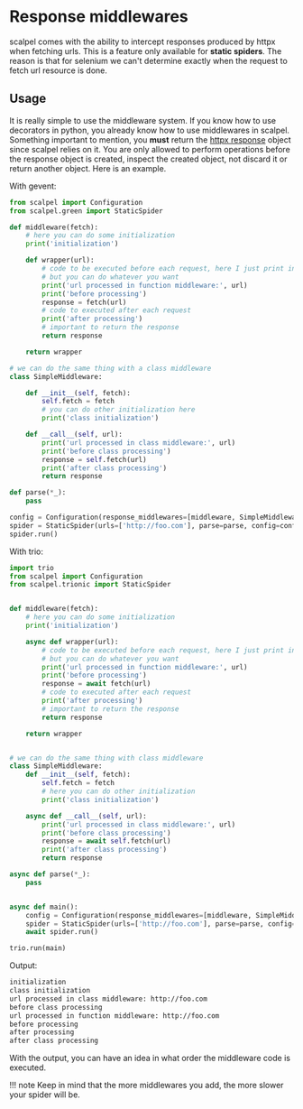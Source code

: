 # Response middlewares

scalpel comes with the ability to intercept responses produced by httpx when fetching urls. This is a feature only
available for **static spiders**. The reason is that for selenium we can't determine exactly when the request to fetch
url resource is done.

## Usage

It is really simple to use the middleware system. If you know how to use decorators in python, you already know how to
use middlewares in scalpel. Something important to mention, you **must** return the
[httpx response](https://www.python-httpx.org/api/#response) object since scalpel relies on it. You are only allowed to
perform operations before the response object is created, inspect the created object, not discard it or return another
object. Here is an example.

With gevent:

```python
from scalpel import Configuration
from scalpel.green import StaticSpider

def middleware(fetch):
    # here you can do some initialization
    print('initialization')

    def wrapper(url):
        # code to be executed before each request, here I just print information
        # but you can do whatever you want
        print('url processed in function middleware:', url)
        print('before processing')
        response = fetch(url)
        # code to executed after each request
        print('after processing')
        # important to return the response
        return response

    return wrapper

# we can do the same thing with a class middleware
class SimpleMiddleware:

    def __init__(self, fetch):
        self.fetch = fetch
        # you can do other initialization here
        print('class initialization')

    def __call__(self, url):
        print('url processed in class middleware:', url)
        print('before class processing')
        response = self.fetch(url)
        print('after class processing')
        return response

def parse(*_):
    pass

config = Configuration(response_middlewares=[middleware, SimpleMiddleware])
spider = StaticSpider(urls=['http://foo.com'], parse=parse, config=config)
spider.run()
```

With trio:

```python
import trio
from scalpel import Configuration
from scalpel.trionic import StaticSpider


def middleware(fetch):
    # here you can do some initialization
    print('initialization')

    async def wrapper(url):
        # code to be executed before each request, here I just print information
        # but you can do whatever you want
        print('url processed in function middleware:', url)
        print('before processing')
        response = await fetch(url)
        # code to executed after each request
        print('after processing')
        # important to return the response
        return response

    return wrapper


# we can do the same thing with class middleware
class SimpleMiddleware:
    def __init__(self, fetch):
        self.fetch = fetch
        # here you can do other initialization
        print('class initialization')

    async def __call__(self, url):
        print('url processed in class middleware:', url)
        print('before class processing')
        response = await self.fetch(url)
        print('after class processing')
        return response

async def parse(*_):
    pass


async def main():
    config = Configuration(response_middlewares=[middleware, SimpleMiddleware])
    spider = StaticSpider(urls=['http://foo.com'], parse=parse, config=config)
    await spider.run()

trio.run(main)
```

Output:

```bash
initialization
class initialization
url processed in class middleware: http://foo.com
before class processing
url processed in function middleware: http://foo.com
before processing
after processing
after class processing
```

With the output, you can have an idea in what order the middleware code is executed.

!!! note
    Keep in mind that the more middlewares you add, the more slower your spider will be.